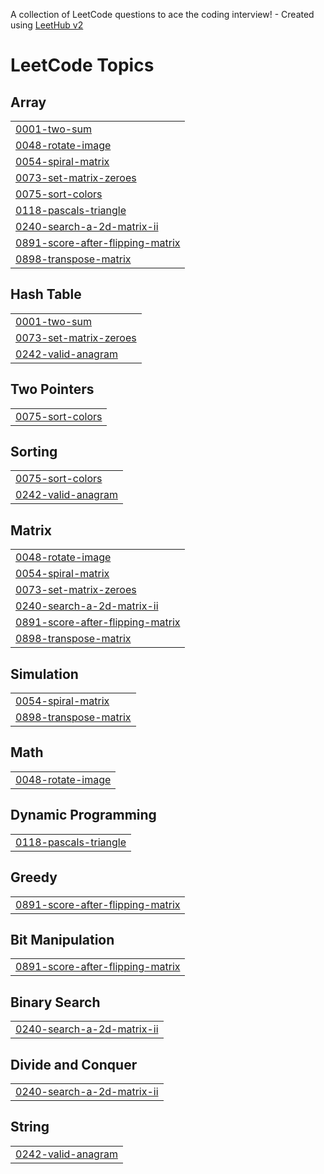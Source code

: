 A collection of LeetCode questions to ace the coding interview! - Created using [LeetHub v2](https://github.com/arunbhardwaj/LeetHub-2.0)
<!---LeetCode Topics Start-->
# LeetCode Topics
## Array
|  |
| ------- |
| [0001-two-sum](https://github.com/BHUMIKA-AWASTHI/LeetCode/tree/master/0001-two-sum) |
| [0048-rotate-image](https://github.com/BHUMIKA-AWASTHI/LeetCode/tree/master/0048-rotate-image) |
| [0054-spiral-matrix](https://github.com/BHUMIKA-AWASTHI/LeetCode/tree/master/0054-spiral-matrix) |
| [0073-set-matrix-zeroes](https://github.com/BHUMIKA-AWASTHI/LeetCode/tree/master/0073-set-matrix-zeroes) |
| [0075-sort-colors](https://github.com/BHUMIKA-AWASTHI/LeetCode/tree/master/0075-sort-colors) |
| [0118-pascals-triangle](https://github.com/BHUMIKA-AWASTHI/LeetCode/tree/master/0118-pascals-triangle) |
| [0240-search-a-2d-matrix-ii](https://github.com/BHUMIKA-AWASTHI/LeetCode/tree/master/0240-search-a-2d-matrix-ii) |
| [0891-score-after-flipping-matrix](https://github.com/BHUMIKA-AWASTHI/LeetCode/tree/master/0891-score-after-flipping-matrix) |
| [0898-transpose-matrix](https://github.com/BHUMIKA-AWASTHI/LeetCode/tree/master/0898-transpose-matrix) |
## Hash Table
|  |
| ------- |
| [0001-two-sum](https://github.com/BHUMIKA-AWASTHI/LeetCode/tree/master/0001-two-sum) |
| [0073-set-matrix-zeroes](https://github.com/BHUMIKA-AWASTHI/LeetCode/tree/master/0073-set-matrix-zeroes) |
| [0242-valid-anagram](https://github.com/BHUMIKA-AWASTHI/LeetCode/tree/master/0242-valid-anagram) |
## Two Pointers
|  |
| ------- |
| [0075-sort-colors](https://github.com/BHUMIKA-AWASTHI/LeetCode/tree/master/0075-sort-colors) |
## Sorting
|  |
| ------- |
| [0075-sort-colors](https://github.com/BHUMIKA-AWASTHI/LeetCode/tree/master/0075-sort-colors) |
| [0242-valid-anagram](https://github.com/BHUMIKA-AWASTHI/LeetCode/tree/master/0242-valid-anagram) |
## Matrix
|  |
| ------- |
| [0048-rotate-image](https://github.com/BHUMIKA-AWASTHI/LeetCode/tree/master/0048-rotate-image) |
| [0054-spiral-matrix](https://github.com/BHUMIKA-AWASTHI/LeetCode/tree/master/0054-spiral-matrix) |
| [0073-set-matrix-zeroes](https://github.com/BHUMIKA-AWASTHI/LeetCode/tree/master/0073-set-matrix-zeroes) |
| [0240-search-a-2d-matrix-ii](https://github.com/BHUMIKA-AWASTHI/LeetCode/tree/master/0240-search-a-2d-matrix-ii) |
| [0891-score-after-flipping-matrix](https://github.com/BHUMIKA-AWASTHI/LeetCode/tree/master/0891-score-after-flipping-matrix) |
| [0898-transpose-matrix](https://github.com/BHUMIKA-AWASTHI/LeetCode/tree/master/0898-transpose-matrix) |
## Simulation
|  |
| ------- |
| [0054-spiral-matrix](https://github.com/BHUMIKA-AWASTHI/LeetCode/tree/master/0054-spiral-matrix) |
| [0898-transpose-matrix](https://github.com/BHUMIKA-AWASTHI/LeetCode/tree/master/0898-transpose-matrix) |
## Math
|  |
| ------- |
| [0048-rotate-image](https://github.com/BHUMIKA-AWASTHI/LeetCode/tree/master/0048-rotate-image) |
## Dynamic Programming
|  |
| ------- |
| [0118-pascals-triangle](https://github.com/BHUMIKA-AWASTHI/LeetCode/tree/master/0118-pascals-triangle) |
## Greedy
|  |
| ------- |
| [0891-score-after-flipping-matrix](https://github.com/BHUMIKA-AWASTHI/LeetCode/tree/master/0891-score-after-flipping-matrix) |
## Bit Manipulation
|  |
| ------- |
| [0891-score-after-flipping-matrix](https://github.com/BHUMIKA-AWASTHI/LeetCode/tree/master/0891-score-after-flipping-matrix) |
## Binary Search
|  |
| ------- |
| [0240-search-a-2d-matrix-ii](https://github.com/BHUMIKA-AWASTHI/LeetCode/tree/master/0240-search-a-2d-matrix-ii) |
## Divide and Conquer
|  |
| ------- |
| [0240-search-a-2d-matrix-ii](https://github.com/BHUMIKA-AWASTHI/LeetCode/tree/master/0240-search-a-2d-matrix-ii) |
## String
|  |
| ------- |
| [0242-valid-anagram](https://github.com/BHUMIKA-AWASTHI/LeetCode/tree/master/0242-valid-anagram) |
<!---LeetCode Topics End-->
